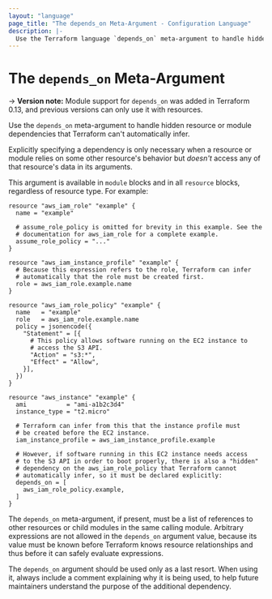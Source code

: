 ```yaml
---
layout: "language"
page_title: "The depends_on Meta-Argument - Configuration Language"
description: |-
  Use the Terraform language `depends_on` meta-argument to handle hidden resource or module dependencies.
---
```


# The `depends_on` Meta-Argument

-> **Version note:** Module support for `depends_on` was added in Terraform 0.13, and
previous versions can only use it with resources.

Use the `depends_on` meta-argument to handle hidden resource or module dependencies that
Terraform can't automatically infer.

Explicitly specifying a dependency is only necessary when a resource or module relies on
some other resource's behavior but _doesn't_ access any of that resource's data
in its arguments.

This argument is available in `module` blocks and in all `resource` blocks,
regardless of resource type. For example:

```hcl
resource "aws_iam_role" "example" {
  name = "example"

  # assume_role_policy is omitted for brevity in this example. See the
  # documentation for aws_iam_role for a complete example.
  assume_role_policy = "..."
}

resource "aws_iam_instance_profile" "example" {
  # Because this expression refers to the role, Terraform can infer
  # automatically that the role must be created first.
  role = aws_iam_role.example.name
}

resource "aws_iam_role_policy" "example" {
  name   = "example"
  role   = aws_iam_role.example.name
  policy = jsonencode({
    "Statement" = [{
      # This policy allows software running on the EC2 instance to
      # access the S3 API.
      "Action" = "s3:*",
      "Effect" = "Allow",
    }],
  })
}

resource "aws_instance" "example" {
  ami           = "ami-a1b2c3d4"
  instance_type = "t2.micro"

  # Terraform can infer from this that the instance profile must
  # be created before the EC2 instance.
  iam_instance_profile = aws_iam_instance_profile.example

  # However, if software running in this EC2 instance needs access
  # to the S3 API in order to boot properly, there is also a "hidden"
  # dependency on the aws_iam_role_policy that Terraform cannot
  # automatically infer, so it must be declared explicitly:
  depends_on = [
    aws_iam_role_policy.example,
  ]
}
```

The `depends_on` meta-argument, if present, must be a list of references
to other resources or child modules in the same calling module.
Arbitrary expressions are not allowed in the `depends_on` argument value,
because its value must be known before Terraform knows resource relationships
and thus before it can safely evaluate expressions.

The `depends_on` argument should be used only as a last resort. When using it,
always include a comment explaining why it is being used, to help future
maintainers understand the purpose of the additional dependency.

